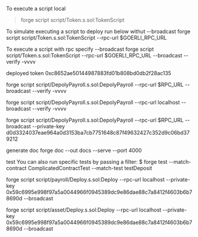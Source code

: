 To execute a script local 
> forge script script/Token.s.sol:TokenScript
>

To simulate executing a script to deploy  run below withut --broadcast
forge script script/Token.s.sol:TokenScript --rpc-url $GOERLI_RPC_URL 

To execute a script with rpc specify --broadcast
forge script script/Token.s.sol:TokenScript --rpc-url $GOERLI_RPC_URL --broadcast --verify -vvvv 


deployed token 
0xc8652ae50144987883fd01b808bd0db2f28ac135

forge script script/DepolyPayroll.s.sol:DepolyPayroll --rpc-url $RPC_URL --broadcast --verify -vvvv 


forge script script/DepolyPayroll.s.sol:DepolyPayroll --rpc-url localhost --broadcast --verify -vvvv 

 forge script script/DepolyPayroll.s.sol:DepolyPayroll --rpc-url $RPC_URL --broadcast --private-key <your private key string here> d0d3324037eae964a0d3153ba7cb7751648c87f49632427c352d9c06bd379212

 generate doc
 forge doc --out docs --serve --port 4000 


 test 
 You can also run specific tests by passing a filter:
$ forge test --match-contract ComplicatedContractTest --match-test testDeposit


forge script script/payroll/Deploy.s.sol:Deploy --rpc-url localhost --private-key 0x59c6995e998f97a5a0044966f0945389dc9e86dae88c7a8412f4603b6b78690d --broadcast

forge script script/asset/Deploy.s.sol:Deploy --rpc-url localhost --private-key 0x59c6995e998f97a5a0044966f0945389dc9e86dae88c7a8412f4603b6b78690d --broadcast